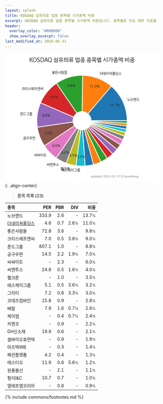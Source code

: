 ```yaml
---
layout: splash
title: KOSDAQ 섬유의류 업종 종목별 시가총액 비중
excerpt: KOSDAQ 섬유의류 업종 종목별 시가총액 비중입니다. 종목별로 주요 재무 지표를 함께 표시합니다.
header:
  overlay_color: "#800000"
  show_overlay_excerpt: false
last_modified_at: 2024-05-31
---
```



![KOSDAQ 섬유의류 업종 종목별 시가총액 비중](/stats/sector/images/kosdaq_업종_섬유의류_종목.png){: .align-center}


> **종목 목록 (23)**<a id="list"></a>

| **종목** | **PER** | **PBR** | **DIV** | **비중** |
| :------- | ------: | ------: | ------: | -------: |
| 노브랜드 | 333.9 | 2.6 | - | 13.7<small>%</small> |
| [더네이쳐홀딩스](/298540/) | 4.6 | 0.7 | 2.6<small>%</small> | 11.0<small>%</small> |
| 좋은사람들 | 72.8 | 3.6 | - | 9.8<small>%</small> |
| 크리스에프앤씨 | 7.0 | 0.5 | 3.8<small>%</small> | 9.0<small>%</small> |
| 폰드그룹 | 807.1 | 1.0 | - | 8.8<small>%</small> |
| 공구우먼 | 14.5 | 2.2 | 1.9<small>%</small> | 7.0<small>%</small> |
| 씨싸이트 | - | 2.3 | - | 6.0<small>%</small> |
| 씨앤투스 | 24.8 | 0.5 | 1.6<small>%</small> | 4.0<small>%</small> |
| 웰크론 | - | 1.0 | - | 3.5<small>%</small> |
| 에스제이그룹 | 5.1 | 0.5 | 3.6<small>%</small> | 3.2<small>%</small> |
| 그리티 | 7.2 | 0.8 | 3.3<small>%</small> | 3.0<small>%</small> |
| 코데즈컴바인 | 15.8 | 0.9 | - | 2.8<small>%</small> |
| 배럴 | 7.9 | 1.6 | 0.7<small>%</small> | 2.6<small>%</small> |
| 케이엠 | - | 0.4 | 0.7<small>%</small> | 2.4<small>%</small> |
| 지엔코 | - | 0.9 | - | 2.2<small>%</small> |
| GH신소재 | 19.9 | 0.6 | - | 2.1<small>%</small> |
| 셀바이오휴먼텍 | - | 0.9 | - | 1.9<small>%</small> |
| 아즈텍WB | - | 0.3 | - | 1.4<small>%</small> |
| 패션플랫폼 | 4.2 | 0.4 | - | 1.3<small>%</small> |
| 에스티오 | 11.9 | 0.8 | 5.6<small>%</small> | 1.2<small>%</small> |
| 원풍물산 | - | 2.1 | - | 1.1<small>%</small> |
| 형지I&C | 10.7 | 0.7 | - | 1.0<small>%</small> |
| 엠에프엠코리아 | - | 0.8 | - | 0.9<small>%</small> |

{% include commons/footnotes.md %}